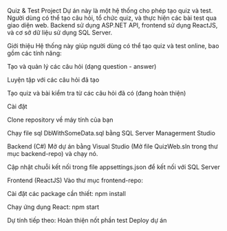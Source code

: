 Quiz & Test Project
Dự án này là một hệ thống cho phép tạo quiz và test. Người dùng có thể tạo câu hỏi, tổ chức quiz, và thực hiện các bài test qua giao diện web. Backend sử dụng ASP.NET API, frontend sử dụng ReactJS, và cơ sở dữ liệu sử dụng SQL Server.

Giới thiệu
Hệ thống này giúp người dùng có thể tạo quiz và test online, bao gồm các tính năng:

Tạo và quản lý các câu hỏi (dạng question - answer)

Luyện tập với các câu hỏi đã tạo

Tạo quiz và bài kiểm tra từ các câu hỏi đã có (đang hoàn thiện)

Cài đặt

Clone repository về máy tính của bạn

Chạy file sql DbWithSomeData.sql bằng SQL Server Managerment Studio

Backend (C#)
Mở dự án bằng Visual Studio (Mở file QuizWeb.sln trong thư mục backend-repo) và chạy nó.

Cập nhật chuỗi kết nối trong file appsettings.json để kết nối với SQL Server

Frontend (ReactJS)
Vào thư mục frontend-repo:

Cài đặt các package cần thiết:
npm install

Chạy ứng dụng React:
npm start



Dự tính tiếp theo:
Hoàn thiện nốt phần test
Deploy dự án

